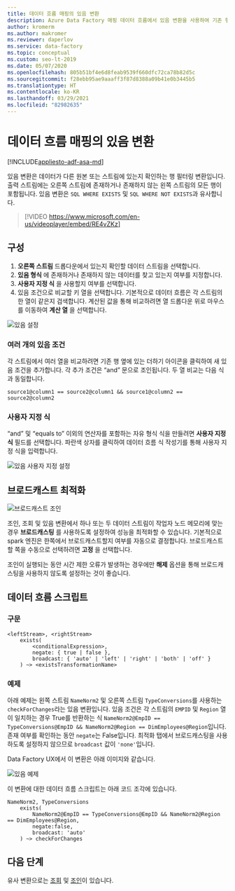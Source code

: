 ```yaml
---
title: 데이터 흐름 매핑의 있음 변환
description: Azure Data Factory 매핑 데이터 흐름에서 있음 변환을 사용하여 기존 행을 확인합니다.
author: kromerm
ms.author: makromer
ms.reviewer: daperlov
ms.service: data-factory
ms.topic: conceptual
ms.custom: seo-lt-2019
ms.date: 05/07/2020
ms.openlocfilehash: 805b51bf4e6d8feab9539f660dfc72ca78b82d5c
ms.sourcegitcommit: f28ebb95ae9aaaff3f87d8388a09b41e0b3445b5
ms.translationtype: HT
ms.contentlocale: ko-KR
ms.lasthandoff: 03/29/2021
ms.locfileid: "82982635"
---
```

# <a name="exists-transformation-in-mapping-data-flow"></a>데이터 흐름 매핑의 있음 변환

[!INCLUDE[appliesto-adf-asa-md](includes/appliesto-adf-asa-md.md)]

있음 변환은 데이터가 다른 원본 또는 스트림에 있는지 확인하는 행 필터링 변환입니다. 출력 스트림에는 오른쪽 스트림에 존재하거나 존재하지 않는 왼쪽 스트림의 모든 행이 포함됩니다. 있음 변환은 ```SQL WHERE EXISTS``` 및 ```SQL WHERE NOT EXISTS```과 유사합니다.

> [!VIDEO https://www.microsoft.com/en-us/videoplayer/embed/RE4vZKz]

## <a name="configuration"></a>구성

1. **오른쪽 스트림** 드롭다운에서 있는지 확인할 데이터 스트림을 선택합니다.
1. **있음 형식** 에 존재하거나 존재하지 않는 데이터를 찾고 있는지 여부를 지정합니다.
1. **사용자 지정 식** 을 사용할지 여부를 선택합니다.
1. 있음 조건으로 비교할 키 열을 선택합니다. 기본적으로 데이터 흐름은 각 스트림의 한 열이 같은지 검색합니다. 계산된 값을 통해 비교하려면 열 드롭다운 위로 마우스를 이동하여 **계산 열** 을 선택합니다.

![있음 설정](media/data-flow/exists.png "있음 1")

### <a name="multiple-exists-conditions"></a>여러 개의 있음 조건

각 스트림에서 여러 열을 비교하려면 기존 행 옆에 있는 더하기 아이콘을 클릭하여 새 있음 조건을 추가합니다. 각 추가 조건은 “and” 문으로 조인됩니다. 두 열 비교는 다음 식과 동일합니다.

`source1@column1 == source2@column1 && source1@column2 == source2@column2`

### <a name="custom-expression"></a>사용자 지정 식

“and” 및 “equals to” 이외의 연산자를 포함하는 자유 형식 식을 만들려면 **사용자 지정 식** 필드를 선택합니다. 파란색 상자를 클릭하여 데이터 흐름 식 작성기를 통해 사용자 지정 식을 입력합니다.

![있음 사용자 지정 설정](media/data-flow/exists1.png "있음 사용자 지정")

## <a name="broadcast-optimization"></a>브로드캐스트 최적화

![브로드캐스트 조인](media/data-flow/broadcast.png "브로드캐스트 조인")

조인, 조회 및 있음 변환에서 하나 또는 두 데이터 스트림이 작업자 노드 메모리에 맞는 경우 **브로드캐스팅** 를 사용하도록 설정하여 성능을 최적화할 수 있습니다. 기본적으로 spark 엔진은 한쪽에서 브로드캐스트할지 여부를 자동으로 결정합니다. 브로드캐스트할 쪽을 수동으로 선택하려면 **고정** 을 선택합니다.

조인이 실행되는 동안 시간 제한 오류가 발생하는 경우에만 **해제** 옵션을 통해 브로드캐스팅을 사용하지 않도록 설정하는 것이 좋습니다.

## <a name="data-flow-script"></a>데이터 흐름 스크립트

### <a name="syntax"></a>구문

```
<leftStream>, <rightStream>
    exists(
        <conditionalExpression>,
        negate: { true | false },
        broadcast: { 'auto' | 'left' | 'right' | 'both' | 'off' }
    ) ~> <existsTransformationName>
```

### <a name="example"></a>예제

아래 예제는 왼쪽 스트림 `NameNorm2` 및 오른쪽 스트림 `TypeConversions`를 사용하는 `checkForChanges`라는 있음 변환입니다.  있음 조건은 각 스트림의 `EMPID` 및 `Region` 열이 일치하는 경우 True를 반환하는 식 `NameNorm2@EmpID == TypeConversions@EmpID && NameNorm2@Region == DimEmployees@Region`입니다. 존재 여부를 확인하는 동안 `negate`는 False입니다. 최적화 탭에서 브로드캐스팅을 사용하도록 설정하지 않으므로 `broadcast` 값이 `'none'`입니다.

Data Factory UX에서 이 변환은 아래 이미지와 같습니다.

![있음 예제](media/data-flow/exists-script.png "있음 예제")

이 변환에 대한 데이터 흐름 스크립트는 아래 코드 조각에 있습니다.

```
NameNorm2, TypeConversions
    exists(
        NameNorm2@EmpID == TypeConversions@EmpID && NameNorm2@Region == DimEmployees@Region,
        negate:false,
        broadcast: 'auto'
    ) ~> checkForChanges
```

## <a name="next-steps"></a>다음 단계

유사 변환으로는 [조회](data-flow-lookup.md) 및 [조인](data-flow-join.md)이 있습니다.
